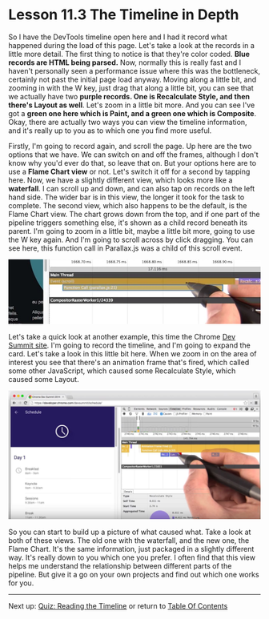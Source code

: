 # Lesson 11.3 The Timeline in Depth

So I have the DevTools timeline open here and I had it record what happened during the load of this page. Let's take a look at the records in a little more detail. The first thing to notice is that they're color coded. **Blue records are HTML being parsed.** Now, normally this is really fast and I haven't personally seen a performance issue where this was the bottleneck, certainly not past the initial page load anyway. Moving along a little bit, and zooming in with the W key, just drag that along a little bit, you can see that we actually have two **purple records. One is Recalculate Style, and then there's Layout as well**. Let's zoom in a little bit more. And you can see I've got a **green one here which is Paint, and a green one which is Composite**. Okay, there are actually two ways you can view the timeline information, and it's really up to you as to which one you find more useful. 

Firstly, I'm going to record again, and scroll the page. Up here are the two options that we have. We can switch on and off the frames, although I don't know why you'd ever do that, so leave that on. But your options here are to use a **Flame Chart view** or not. Let's switch it off for a second by tapping here. Now, we have a slightly different view, which looks more like a **waterfall**. I can scroll up and down, and can also tap on records on the left hand side. The wider bar is in this view, the longer it took for the task to complete. The second view, which also happens to be the default, is the Flame Chart view. The chart grows down from the top, and if one part of the pipeline triggers something else, it's shown as a child record beneath its parent. I'm going to zoom in a little bit, maybe a little bit more, going to use the W key again. And I'm going to scroll across by click dragging. You can see here, this function call in Parallax.js was a child of this scroll event. 

<img src="images/ND024_Part4_Lesson11_03a.JPG">

Let's take a quick look at another example, this time the Chrome [Dev Summit site](https://developer.chrome.com/devsummit/). I'm going to record the timeline, and I'm going to expand the card. Let's take a look in this little bit here. When we zoom in on the area of interest you see that there's an animation frame that's fired, which called some other JavaScript, which caused some Recalculate Style, which caused some Layout. 

<img src="images/ND024_Part4_Lesson11_03b.JPG">

So you can start to build up a picture of what caused what. Take a look at both of these views. The old one with the waterfall, and the new one, the Flame Chart. It's the same information, just packaged in a slightly different way. It's really down to you which one you prefer. I often find that this view helps me understand the relationship between different parts of the pipeline. But give it a go on your own projects and find out which one works for you.

- - -
Next up: [Quiz: Reading the Timeline](ND024_Part4_Lesson11_04.md) or return to [Table Of Contents](./ND024_TableOfContents.md)
